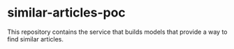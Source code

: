 # similar-articles-poc
This repository contains the service that builds models that provide a way to find similar articles.
